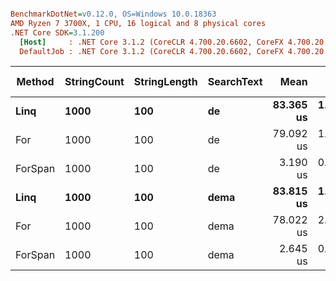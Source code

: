 ``` ini

BenchmarkDotNet=v0.12.0, OS=Windows 10.0.18363
AMD Ryzen 7 3700X, 1 CPU, 16 logical and 8 physical cores
.NET Core SDK=3.1.200
  [Host]     : .NET Core 3.1.2 (CoreCLR 4.700.20.6602, CoreFX 4.700.20.6702), X64 RyuJIT
  DefaultJob : .NET Core 3.1.2 (CoreCLR 4.700.20.6602, CoreFX 4.700.20.6702), X64 RyuJIT


```
|  Method | StringCount | StringLength | SearchText |      Mean |     Error |    StdDev | Gen 0 | Gen 1 | Gen 2 | Allocated |
|-------- |------------ |------------- |----------- |----------:|----------:|----------:|------:|------:|------:|----------:|
|    **Linq** |        **1000** |          **100** |         **de** | **83.365 us** | **1.5713 us** | **1.5432 us** |     **-** |     **-** |     **-** |     **136 B** |
|     For |        1000 |          100 |         de | 79.092 us | 1.5620 us | 1.7362 us |     - |     - |     - |      57 B |
| ForSpan |        1000 |          100 |         de |  3.190 us | 0.0410 us | 0.0383 us |     - |     - |     - |      24 B |
|    **Linq** |        **1000** |          **100** |       **dema** | **83.815 us** | **1.5288 us** | **1.2767 us** |     **-** |     **-** |     **-** |     **136 B** |
|     For |        1000 |          100 |       dema | 78.022 us | 2.2325 us | 2.6576 us |     - |     - |     - |      24 B |
| ForSpan |        1000 |          100 |       dema |  2.645 us | 0.0392 us | 0.0367 us |     - |     - |     - |      24 B |
